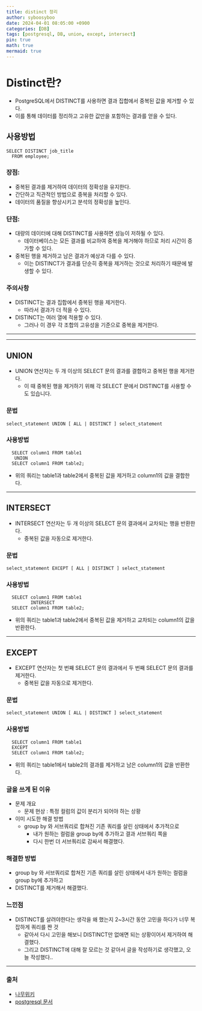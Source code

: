 ```yaml
---
title: distinct 정리
author: syboosyboo
date: 2024-04-01 08:05:00 +0900
categories: [DB]
tags: [postgresql, DB, union, except, intersect]
pin: true
math: true
mermaid: true
---
```


# Distinct란?
- PostgreSQL에서 DISTINCT를 사용하면 결과 집합에서 중복된 값을 제거할 수 있다. 
- 이를 통해 데이터를 정리하고 고유한 값만을 포함하는 결과를 얻을 수 있다. 

## 사용방법
```postgresql
SELECT DISTINCT job_title
  FROM employee; 
```
### 장점:
- 중복된 결과를 제거하여 데이터의 정확성을 유지한다.
- 간단하고 직관적인 방법으로 중복을 처리할 수 있다.
- 데이터의 품질을 향상시키고 분석의 정확성을 높인다.

### 단점:
- 대량의 데이터에 대해 DISTINCT를 사용하면 성능이 저하될 수 있다. 
  - 데이터베이스는 모든 결과를 비교하여 중복을 제거해야 하므로 처리 시간이 증가할 수 있다.
- 중복된 행을 제거하고 남은 결과가 예상과 다를 수 있다. 
  - 이는 DISTINCT가 결과를 단순히 중복을 제거하는 것으로 처리하기 때문에 발생할 수 있다.

### 주의사항
- DISTINCT는 결과 집합에서 중복된 행을 제거한다.
  - 따라서 결과가 더 적을 수 있다.
- DISTINCT는 여러 열에 적용할 수 있다.
  - 그러나 이 경우 각 조합의 고유성을 기준으로 중복을 제거한다.
 

---

---
## UNION
- UNION 연산자는 두 개 이상의 SELECT 문의 결과를 결합하고 중복된 행을 제거한다. 
  - 이 때 중복된 행을 제거하기 위해 각 SELECT 문에서 DISTINCT를 사용할 수도 있습니다.

### 문법
```postgresql
select_statement UNION [ ALL | DISTINCT ] select_statement
```

### 사용방법
```postgresql
  SELECT column1 FROM table1
   UNION
  SELECT column1 FROM table2;
```
  - 위의 쿼리는 table1과 table2에서 중복된 값을 제거하고 column1의 값을 결합한다.


---

## INTERSECT
- INTERSECT 연산자는 두 개 이상의 SELECT 문의 결과에서 교차되는 행을 반환한다. 
  - 중복된 값을 자동으로 제거한다.
  
### 문법
```postgresql
select_statement EXCEPT [ ALL | DISTINCT ] select_statement
```

### 사용방법
```postgresql
  SELECT column1 FROM table1
         INTERSECT
  SELECT column1 FROM table2;
```
  - 위의 쿼리는 table1과 table2에서 중복된 값을 제거하고 교차되는 column1의 값을 반환한다.

---

## EXCEPT
- EXCEPT 연산자는 첫 번째 SELECT 문의 결과에서 두 번째 SELECT 문의 결과를 제거한다. 
  - 중복된 값을 자동으로 제거한다.
  
### 문법
```postgresql
select_statement UNION [ ALL | DISTINCT ] select_statement
```

### 사용방법
```postgresql
  SELECT column1 FROM table1
  EXCEPT
  SELECT column1 FROM table2;
```
  - 위의 쿼리는 table1에서 table2의 결과를 제거하고 남은 column1의 값을 반환한다.

### 글을 쓰게 된 이유
- 문제 개요
  - 문제 현상 : 특정 컬럼의 값이 분리가 되어야 하는 상황
- 이미 시도한 해결 방법
  - group by 와 서브쿼리로 합쳐진 기존 쿼리를 살린 상태에서 추가적으로 
    - 내가 원하는 컬럼을 group by에 추가하고 결과 서브쿼리 쪽을 
    - 다시 한번 더 서브쿼리로 감싸서 해결했다.
    
### 해결한 방법
- group by 와 서브쿼리로 합쳐진 기존 쿼리를 살린 상태에서 내가 원하는 컬럼을 group by에 추가하고
- DISTINCT를 제거해서 해결했다. 

### 느낀점
- DISTINCT를 살려야한다는 생각을 왜 했는지 2~3시간 동안 고민을 하다가 너무 복잡하게 쿼리를 짠 것
  - 같아서 다시 고민을 해보니 DISTINCT만 없애면 되는 상황이어서 제거하여 해결했다.
  - 그리고 DISTINCT에 대해 잘 모르는 것 같아서 글을 작성하기로 생각했고, 오늘 작성했다..

---
### 출처
- [나무위키](https://namu.wiki/)
- [postgresql 문서](https://www.postgresql.org/docs/15/index.html)
